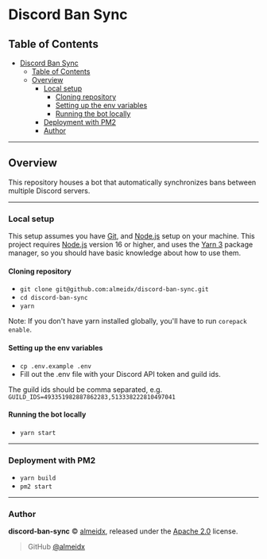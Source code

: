 # Discord Ban Sync

## Table of Contents

- [Discord Ban Sync](#discord-ban-sync)
  - [Table of Contents](#table-of-contents)
  - [Overview](#overview)
    - [Local setup](#local-setup)
      - [Cloning repository](#cloning-repository)
      - [Setting up the env variables](#setting-up-the-env-variables)
      - [Running the bot locally](#running-the-bot-locally)
    - [Deployment with PM2](#deployment-with-pm2)
    - [Author](#author)

---

## Overview

This repository houses a bot that automatically synchronizes bans between multiple Discord servers.

---

### Local setup

This setup assumes you have [Git], and [Node.js] setup on your machine. This project requires [Node.js] version 16 or higher, and uses the [Yarn 3] package manager, so you should have basic knowledge about how to use them.

#### Cloning repository

- `git clone git@github.com:almeidx/discord-ban-sync.git`
- `cd discord-ban-sync`
- `yarn`

Note: If you don't have yarn installed globally, you'll have to run `corepack enable`.

#### Setting up the env variables

- `cp .env.example .env`
- Fill out the .env file with your Discord API token and guild ids.

The guild ids should be comma separated, e.g. `GUILD_IDS=493351982887862283,513338222810497041`

#### Running the bot locally

- `yarn start`

---

### Deployment with PM2

- `yarn build`
- `pm2 start`

---

### Author

**discord-ban-sync** © [almeidx], released under the [Apache 2.0] license.

> GitHub [@almeidx]

[git]: https://git-scm.com/
[node.js]: https://nodejs.org
[vercel]: https://vercel.com
[yarn 3]: https://yarnpkg.com
[ecosystem.config]: https://github.com/almeidx/discord-ban-sync/blob/main/ecosystem.config.js
[apache 2.0]: https://github.com/almeidx/discord-ban-sync/blob/main/LICENSE
[almeidx]: https://almeidx.dev
[@almeidx]: https://github.com/almeidx
